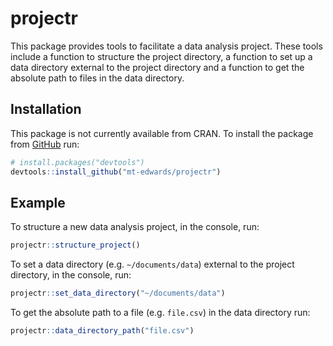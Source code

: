 
<!-- README.md is generated from README.Rmd. Please edit that file -->

# projectr

<!-- badges: start -->

<!-- badges: end -->

This package provides tools to facilitate a data analysis project. These
tools include a function to structure the project directory, a function
to set up a data directory external to the project directory and a
function to get the absolute path to files in the data directory.

## Installation

This package is not currently available from CRAN. To install the
package from [GitHub](https://github.com/) run:

``` r
# install.packages("devtools")
devtools::install_github("mt-edwards/projectr")
```

## Example

To structure a new data analysis project, in the console, run:

``` r
projectr::structure_project()
```

To set a data directory (e.g. `~/documents/data`) external to the
project directory, in the console, run:

``` r
projectr::set_data_directory("~/documents/data")
```

To get the absolute path to a file (e.g. `file.csv`) in the data
directory run:

``` r
projectr::data_directory_path("file.csv")
```
